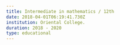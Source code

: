 ```yaml
---
title: Intermediate in mathematics / 12th
date: 2018-04-01T06:19:41.730Z
institution: Oriental College.
duration: 2018 - 2020
type: educational
---
```

